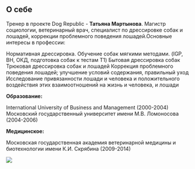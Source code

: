 ## О себе
Тренер в проекте Dog Republic - **Татьяна Мартынова**. Магистр социологии, ветеринарный врач, специалист по дрессировке собак и лошадей, коррекции проблемного поведения лошадей.Основные интересы в профессии:

Нормативная дрессировка. Обучение собак мягкими методами. (IGP, BH, ОКД, подготовка собак к тестам T1)
Бытовая дрессировка собак
Трюковая дрессировка собак и лошадей
Коррекция проблемного поведения лошадей; улучшение условий содержания, правильный уход
Исследование привязанности лошади и человека и положительного воздействия этих взаимоотношений на жизнь и человека, и лошади

**Образование:**

International University of Business and Management (2000-2004)
Московский государственный университет имени М.В. Ломоносова (2004-2006)

**Медицинское:**

Московская государственная академия ветеринарной медицины и биотехнологии имени К.И. Скрябина (2009-2014)

![](https://drive.google.com/file/d/1VdUoKO6_ebdURkqKo3_jR86tOvzni0JM/view?usp=share_link)